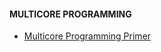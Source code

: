 #### __MULTICORE PROGRAMMING__

* [Multicore Programming Primer](https://www.youtube.com/watch?v=vhIwuNJzVG4&list=PLE638294EA3288272)
